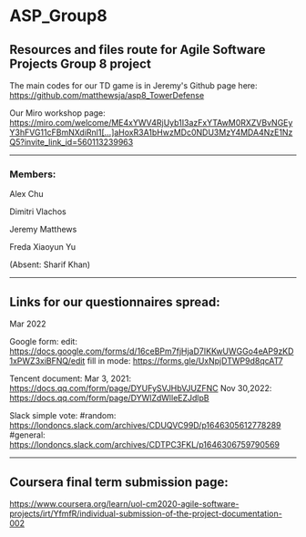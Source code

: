 # ASP_Group8
## Resources and files route for Agile Software Projects Group 8 project

The main codes for our TD game is in Jeremy's Github page here: 
https://github.com/matthewsja/asp8_TowerDefense

Our Miro workshop page: https://miro.com/welcome/ME4xYWV4RjUyb1I3azFxYTAwM0RXZVBvNGEyY3hFVG11cFBmNXdiRnl1[…]aHoxR3A1bHwzMDc0NDU3MzY4MDA4NzE1NzQ5?invite_link_id=560113239963

------------------------------------------

### Members: 

Alex Chu

Dimitri Vlachos

Jeremy Matthews

Freda Xiaoyun Yu

(Absent: Sharif Khan)

------------------------------------------
## Links for our questionnaires spread: 
Mar 2022 

Google form: 
edit: https://docs.google.com/forms/d/16ceBPm7fjHjaD7IKKwUWGGo4eAP9zKD1xPWZ3xiBFNQ/edit
fill in mode: 
https://forms.gle/UxNpjDTWP9d8qcAT7


Tencent document: 
Mar 3, 2021: https://docs.qq.com/form/page/DYUFySVJHbVJUZFNC
Nov 30,2022: https://docs.qq.com/form/page/DYWlZdWlleEZJdlpB

Slack simple vote: 
#random: https://londoncs.slack.com/archives/CDUQVC99D/p1646305612778289
#general: https://londoncs.slack.com/archives/CDTPC3FKL/p1646306759790569

------------------------------------------

## Coursera final term submission page: 
https://www.coursera.org/learn/uol-cm2020-agile-software-projects/irt/YfmfR/individual-submission-of-the-project-documentation-002


